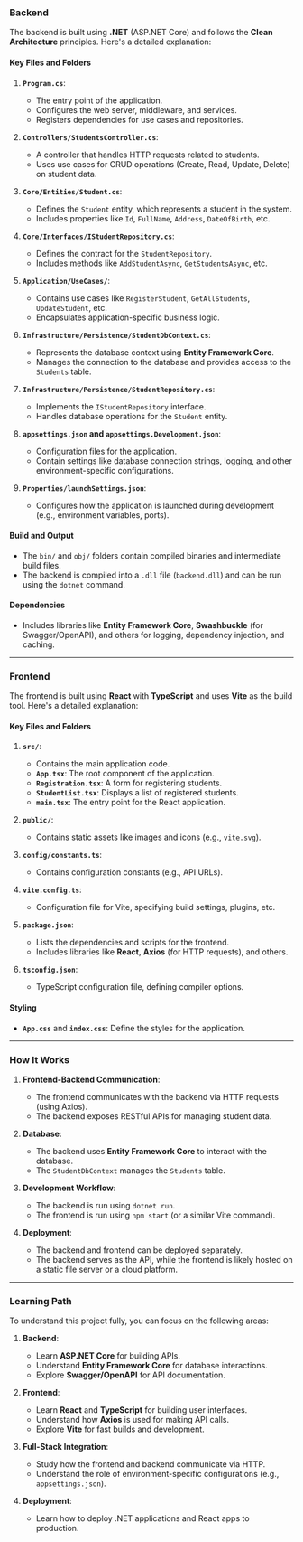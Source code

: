 ### **Backend**
The backend is built using **.NET** (ASP.NET Core) and follows the **Clean Architecture** principles. Here's a detailed explanation:

#### **Key Files and Folders**
1. **`Program.cs`**:
   - The entry point of the application.
   - Configures the web server, middleware, and services.
   - Registers dependencies for use cases and repositories.

2. **`Controllers/StudentsController.cs`**:
   - A controller that handles HTTP requests related to students.
   - Uses use cases for CRUD operations (Create, Read, Update, Delete) on student data.

3. **`Core/Entities/Student.cs`**:
   - Defines the `Student` entity, which represents a student in the system.
   - Includes properties like `Id`, `FullName`, `Address`, `DateOfBirth`, etc.

4. **`Core/Interfaces/IStudentRepository.cs`**:
   - Defines the contract for the `StudentRepository`.
   - Includes methods like `AddStudentAsync`, `GetStudentsAsync`, etc.

5. **`Application/UseCases/`**:
   - Contains use cases like `RegisterStudent`, `GetAllStudents`, `UpdateStudent`, etc.
   - Encapsulates application-specific business logic.

6. **`Infrastructure/Persistence/StudentDbContext.cs`**:
   - Represents the database context using **Entity Framework Core**.
   - Manages the connection to the database and provides access to the `Students` table.

7. **`Infrastructure/Persistence/StudentRepository.cs`**:
   - Implements the `IStudentRepository` interface.
   - Handles database operations for the `Student` entity.

8. **`appsettings.json` and `appsettings.Development.json`**:
   - Configuration files for the application.
   - Contain settings like database connection strings, logging, and other environment-specific configurations.

9. **`Properties/launchSettings.json`**:
   - Configures how the application is launched during development (e.g., environment variables, ports).

#### **Build and Output**
- The `bin/` and `obj/` folders contain compiled binaries and intermediate build files.
- The backend is compiled into a `.dll` file (`backend.dll`) and can be run using the `dotnet` command.

#### **Dependencies**
- Includes libraries like **Entity Framework Core**, **Swashbuckle** (for Swagger/OpenAPI), and others for logging, dependency injection, and caching.

---

### **Frontend**
The frontend is built using **React** with **TypeScript** and uses **Vite** as the build tool. Here's a detailed explanation:

#### **Key Files and Folders**
1. **`src/`**:
   - Contains the main application code.
   - **`App.tsx`**: The root component of the application.
   - **`Registration.tsx`**: A form for registering students.
   - **`StudentList.tsx`**: Displays a list of registered students.
   - **`main.tsx`**: The entry point for the React application.

2. **`public/`**:
   - Contains static assets like images and icons (e.g., `vite.svg`).

3. **`config/constants.ts`**:
   - Contains configuration constants (e.g., API URLs).

4. **`vite.config.ts`**:
   - Configuration file for Vite, specifying build settings, plugins, etc.

5. **`package.json`**:
   - Lists the dependencies and scripts for the frontend.
   - Includes libraries like **React**, **Axios** (for HTTP requests), and others.

6. **`tsconfig.json`**:
   - TypeScript configuration file, defining compiler options.

#### **Styling**
- **`App.css`** and **`index.css`**: Define the styles for the application.

---

### **How It Works**
1. **Frontend-Backend Communication**:
   - The frontend communicates with the backend via HTTP requests (using Axios).
   - The backend exposes RESTful APIs for managing student data.

2. **Database**:
   - The backend uses **Entity Framework Core** to interact with the database.
   - The `StudentDbContext` manages the `Students` table.

3. **Development Workflow**:
   - The backend is run using `dotnet run`.
   - The frontend is run using `npm start` (or a similar Vite command).

4. **Deployment**:
   - The backend and frontend can be deployed separately.
   - The backend serves as the API, while the frontend is likely hosted on a static file server or a cloud platform.

---

### **Learning Path**
To understand this project fully, you can focus on the following areas:

1. **Backend**:
   - Learn **ASP.NET Core** for building APIs.
   - Understand **Entity Framework Core** for database interactions.
   - Explore **Swagger/OpenAPI** for API documentation.

2. **Frontend**:
   - Learn **React** and **TypeScript** for building user interfaces.
   - Understand how **Axios** is used for making API calls.
   - Explore **Vite** for fast builds and development.

3. **Full-Stack Integration**:
   - Study how the frontend and backend communicate via HTTP.
   - Understand the role of environment-specific configurations (e.g., `appsettings.json`).

4. **Deployment**:
   - Learn how to deploy .NET applications and React apps to production.